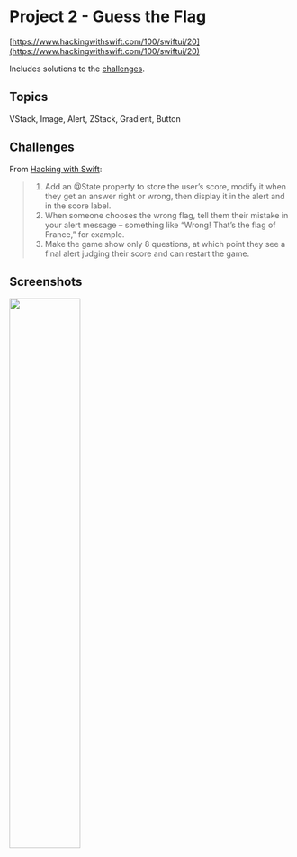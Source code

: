 # Project 2 - Guess the Flag

[https://www.hackingwithswift.com/100/swiftui/20](https://www.hackingwithswift.com/100/swiftui/20)

Includes solutions to the [challenges](https://www.hackingwithswift.com/books/ios-swiftui/guess-the-flag-wrap-up).

## Topics

VStack, Image, Alert, ZStack, Gradient, Button

## Challenges

From [Hacking with Swift](https://www.hackingwithswift.com/books/ios-swiftui/guess-the-flag-wrap-up):
>1. Add an @State property to store the user’s score, modify it when they get an answer right or wrong, then display it in the alert and in the score label.
>2. When someone chooses the wrong flag, tell them their mistake in your alert message – something like “Wrong! That’s the flag of France,” for example.
>3. Make the game show only 8 questions, at which point they see a final alert judging their score and can restart the game.

## Screenshots

<img src="screenshots/GuessTheflaggif.gif" width="50%">

